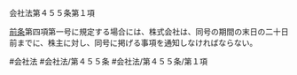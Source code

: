 会社法第４５５条第１項

[前条](会社法＿＿＿＿第４５４条第１項)第四項第一号に規定する場合には、株式会社は、同号の期間の末日の二十日前までに、株主に対し、同号に掲げる事項を通知しなければならない。

#会社法
#会社法/第４５５条
#会社法/第４５５条/第１項
